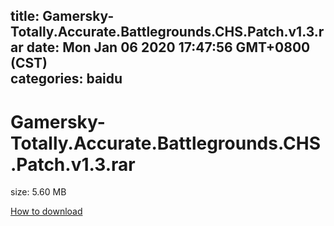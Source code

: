 
title: Gamersky-Totally.Accurate.Battlegrounds.CHS.Patch.v1.3.rar
date: Mon Jan 06 2020 17:47:56 GMT+0800 (CST)    
categories: baidu
---

# Gamersky-Totally.Accurate.Battlegrounds.CHS.Patch.v1.3.rar
size: 5.60 MB
 
 

[How to download](https://bpcam.bemobtrk.com/go/2ceec3aa-1ca2-46d6-b9ff-aaa5c184517c?jno=1195)